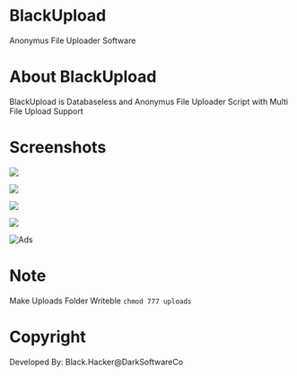 # BlackUpload
Anonymus File Uploader Software

# About BlackUpload
BlackUpload is Databaseless and Anonymus File Uploader Script with Multi File Upload Support

# Screenshots
![](https://i.imgur.com/i6pVsCJ.png)

![](https://i.imgur.com/fkfmHmT.png)

![](https://i.imgur.com/8fqxx8C.png)

![](https://i.imgur.com/brUNJDn.png)

![Ads](https://i.imgur.com/IY2JT7Q.png)

# Note
Make Uploads Folder Writeble ``` chmod 777 uploads ```

# Copyright
Developed By: Black.Hacker@DarkSoftwareCo
